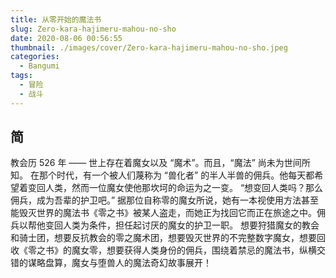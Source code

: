 ```yaml
---
title: 从零开始的魔法书
slug: Zero-kara-hajimeru-mahou-no-sho
date: 2020-08-06 00:56:55
thumbnail: ./images/cover/Zero-kara-hajimeru-mahou-no-sho.jpeg
categories:
  - Bangumi
tags:
  - 冒险
  - 战斗
---
```


## 简

教会历 526 年 ——
世上存在着魔女以及 “魔术”。而且，“魔法” 尚未为世间所知。
在那个时代，有一个被人们蔑称为 “兽化者” 的半人半兽的佣兵。他每天都希望着变回人类，然而一位魔女使他那坎坷的命运为之一变。
“想变回人类吗？那么佣兵，成为吾辈的护卫吧。”
据那位自称零的魔女所说，她有一本视使用方法甚至能毁灭世界的魔法书《零之书》被某人盗走，而她正为找回它而正在旅途之中。佣兵以帮他变回人类为条件，担任起讨厌的魔女的护卫一职。
想要狩猎魔女的教会和骑士团，想要反抗教会的零之魔术团，想要毁灭世界的不完整数字魔女，想要回收《零之书》的魔女零，想要获得人类身份的佣兵，围绕着禁忌的魔法书，纵横交错的谋略盘算，魔女与堕兽人的魔法奇幻故事展开！

